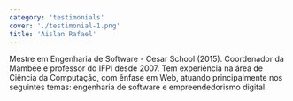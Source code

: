 ```yaml
---
category: 'testimonials'
cover: './testimonial-1.png'
title: 'Aislan Rafael'
---
```


Mestre em Engenharia de Software - Cesar School (2015). Coordenador da Mambee e professor do IFPI desde 2007. Tem experiência na área de Ciência da Computação, com ênfase em Web, atuando principalmente nos seguintes temas: engenharia de software e empreendedorismo digital.
